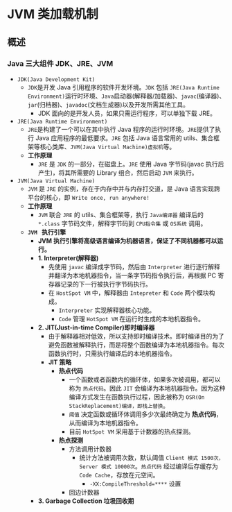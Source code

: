 # JVM 类加载机制

## 概述

### Java 三大组件 JDK、JRE、JVM

- `JDK(Java Development Kit)` 
  - `JDK`是开发 Java 引用程序的软件开发环境。`JDK` 包括 `JRE(Java Runtime Environment)`运行时环境、`Java`启动器(解释器/加载器)、`javac`(编译器)、`jar`(归档器)、`javadoc`(文档生成器)以及开发所需其他工具。
    - JDK 面向的是开发人员，如果只需运行程序，可以单独下载 JRE。
- `JRE(Java Runtime Environment)`
  - `JRE`是构建了一个可以在其中执行 Java 程序的运行时环境。`JRE`提供了执行 Java 应用程序的最低要求。`JRE` 包括 Java 语言常用的 utils、集合框架等核心类库、`JVM(Java Virtual Machine)虚拟机`等。
  - **工作原理**
    - `JRE` 是 `JDK` 的一部分，在磁盘上。`JRE` 使用 Java 字节码(javac 执行后产生)，将其所需要的 Library 组合，然后启动 `JVM` 来执行。
- `JVM(Java Virtual Machine)`
  - `JVM` 是 `JRE` 的实例，存在于内存中并与内存打交道，是 Java 语言实现跨平台的核心，即 `Write once, run anywhere!` 
  - **工作原理**
    - `JVM` 联合 `JRE`  的 utils、集合框架等，执行 `Java编译器` 编译后的 `*.class` 字节码文件，解释字节码到 `CPU指令集` 或 `OS系统` 调用。
  - **`JVM ` 执行引擎**
    - **JVM 执行引擎将高级语言编译为机器语言，保证了不同机器都可以运行。**
    - **1. Interpreter(解释器)**
      - 先使用 `javac` 编译成字节码，然后由 `Interpreter` 进行逐行解释并翻译为本地机器指令，当一条字节码指令执行后，再根据 PC 寄存器记录的下一行被执行字节码执行。
      - 在 `HostSpot VM` 中，解释器由 `Intepreter` 和 `Code` 两个模块构成。
        - `Interpreter` 实现解释器核心功能。
        - `Code` 管理 `HotSpot VM` 在运行时生成的本地机器指令。
    - **2. JIT(Just-in-time Compiler)即时编译器**
      - 由于解释器相对低效，所以支持即时编译技术。即时编译目的为了避免函数被解释执行，而是将整个函数编译为本地机器指令。每次函数执行时，只需执行编译后的本地机器指令。
      - **JIT 策略**
        - **热点代码**
          - 一个函数或者函数内的循环体，如果多次被调用，都可以称为 `热点代码`。因此 `JIT` 会编译为本地机器指令。因为这种编译方式发生在函数执行过程，因此被称为 `OSR(On StackReplacement)编译，即栈上替换`。
          - `阈值` 决定函数或循环体调用多少次最终确定为 **热点代码**，从而编译为本地机器指令。
          - 目前 `HotSpot VM` 采用基于计数器的热点探测。
        - **热点探测**
          - 方法调用计数器
            - 统计方法被调用次数，默认阈值 `Client 模式 1500次，Server 模式 10000次`。`热点代码` 经过编译后存缓存为 `Code Cache`，存放在元空间。
              - `-XX:CompileThreshold=****` 设置
          - 回边计数器
    - **3. Garbage Collection 垃圾回收期**





